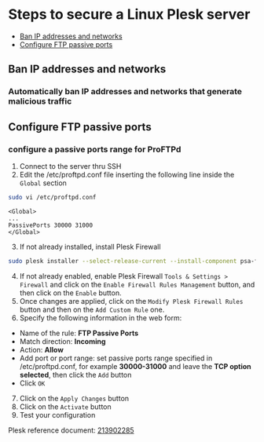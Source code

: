 # Steps to secure a Linux Plesk server

* [Ban IP addresses and networks](#ban-ip-addresses-and-networks)
* [Configure FTP passive ports](#configure-ftp-passive-ports)

## Ban IP addresses and networks
### Automatically ban IP addresses and networks that generate malicious traffic

## Configure FTP passive ports
### configure a passive ports range for ProFTPd

1. Connect to the server thru SSH
2. Edit the /etc/proftpd.conf file inserting the following line inside the `Global` section
```bash
sudo vi /etc/proftpd.conf
```    
```
<Global>
...
PassivePorts 30000 31000
</Global>
```
3. If not already installed, install Plesk Firewall 
```bash
sudo plesk installer --select-release-current --install-component psa-firewall
```
4. If not already enabled, enable Plesk Firewall `Tools & Settings > Firewall` and click on the `Enable Firewall Rules Management` button, and then click on the `Enable` button.
5. Once changes are applied, click on the `Modify Plesk Firewall Rules` button and then on the `Add Custom Rule` one.
6. Specify the following information in the web form:
  * Name of the rule: **FTP Passive Ports**
  * Match direction: **Incoming**
  * Action: **Allow**
  * Add port or port range: set passive ports range specified in /etc/proftpd.conf, for example **30000-31000** and leave the **TCP option selected**, then click the `Add` button
  * Click `OK`
7. Click on the `Apply Changes` button
8. Click on the `Activate` button
9. Test your configuration

Plesk reference document: [213902285](https://support.plesk.com/hc/en-us/articles/213902285)
